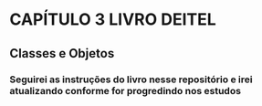 # CAPÍTULO 3 LIVRO DEITEL
## Classes e Objetos
### Seguirei as instruções do livro nesse repositório e irei atualizando conforme for progredindo nos estudos